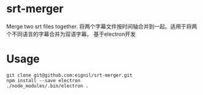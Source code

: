 # srt-merger
Merge two srt files together.
将两个字幕文件按时间轴合并到一起。适用于将两个不同语言的字幕合并为双语字幕。
基于electron开发
# Usage
    git clone git@github.com:eignil/srt-merger.git
    npm install --save electron
    ./node_modules/.bin/electron .
